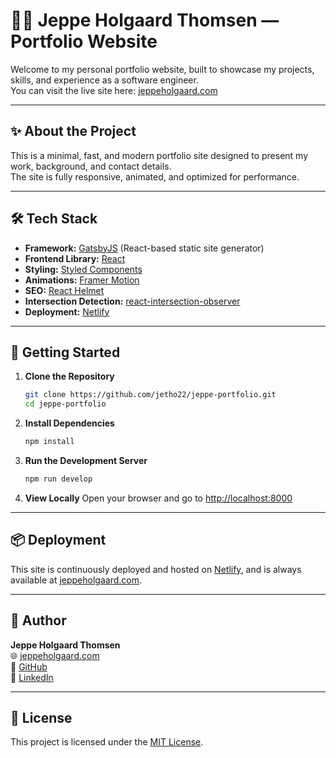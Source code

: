 # 🧑‍💻 Jeppe Holgaard Thomsen — Portfolio Website

Welcome to my personal portfolio website, built to showcase my projects, skills, and experience as a software engineer.  
You can visit the live site here: [jeppeholgaard.com](https://jeppeholgaard.com/)

---

## ✨ About the Project

This is a minimal, fast, and modern portfolio site designed to present my work, background, and contact details.  
The site is fully responsive, animated, and optimized for performance.

---

## 🛠️ Tech Stack

- **Framework:** [GatsbyJS](https://www.gatsbyjs.com/) (React-based static site generator)
- **Frontend Library:** [React](https://reactjs.org/)
- **Styling:** [Styled Components](https://styled-components.com/)
- **Animations:** [Framer Motion](https://www.framer.com/motion/)
- **SEO:** [React Helmet](https://github.com/nfl/react-helmet)
- **Intersection Detection:** [react-intersection-observer](https://github.com/thebuilder/react-intersection-observer)
- **Deployment:** [Netlify](https://www.netlify.com/)

---

## 🚀 Getting Started

1. **Clone the Repository**
    ```bash
    git clone https://github.com/jetho22/jeppe-portfolio.git
    cd jeppe-portfolio
    ```

2. **Install Dependencies**
    ```bash
    npm install
    ```

3. **Run the Development Server**
    ```bash
    npm run develop
    ```

4. **View Locally**
    Open your browser and go to [http://localhost:8000](http://localhost:8000)

---

## 📦 Deployment

This site is continuously deployed and hosted on [Netlify](https://www.netlify.com/), and is always available at [jeppeholgaard.com](https://jeppeholgaard.com/).

---

## 👤 Author

**Jeppe Holgaard Thomsen**  
🌐 [jeppeholgaard.com](https://www.jeppeholgaard.com)  
🐙 [GitHub](https://github.com/jetho22)  
💼 [LinkedIn](https://www.linkedin.com/in/jeppe-holgaard-thomsen1/)

---

## 📄 License

This project is licensed under the [MIT License](LICENSE).

